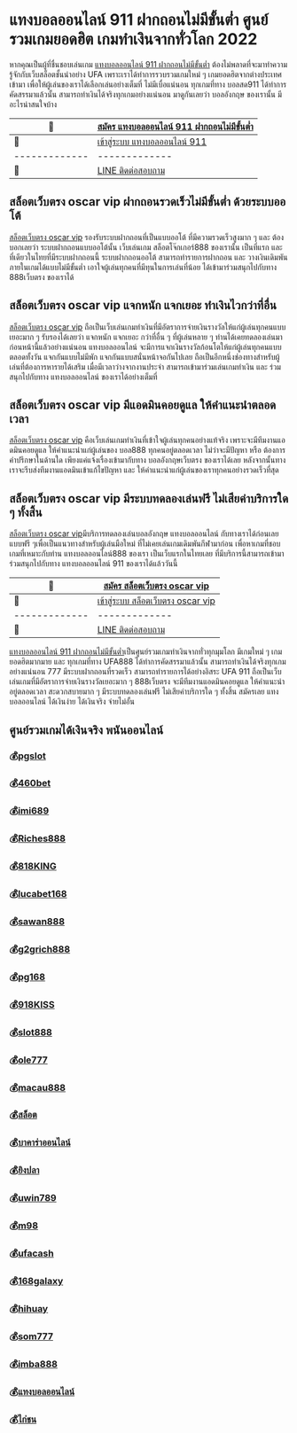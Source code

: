 # แทงบอลออนไลน์ 911 ฝากถอนไม่มีขั้นต่ำ ศูนย์รวมเกมยอดฮิต เกมทำเงินจากทั่วโลก 2022
หากคุณเป็นผู้ที่ชื่นชอบเล่นเกม [แทงบอลออนไลน์ 911 ฝากถอนไม่มีขั้นต่ำ](https://bit.ly/3LRjuTX) ต้องไม่พลาดที่จะมาทำความรู้จักกับเว็บสล็อตชั้นนำอย่าง UFA เพราะเราได้ทำการรวบรวมเกมใหม่ ๆ เกมยอดฮิตจากต่างประเทศเข้ามา เพื่อให้ผู้เล่นของเราได้เลือกเล่นอย่างเต็มที่ ไม่มีเบื่อแน่นอน ทุกเกมที่ทาง บอลสด911 ได้ทำการคัดสรรมาแล้วนั้น สามารถทำเงินได้จริงทุกเกมอย่างแน่นอน มาดูกันเลยว่า บอลอังกฤษ ของเรานั้น มีอะไรน่าสนใจบ้าง

:money_with_wings: | [สมัคร แทงบอลออนไลน์ 911 ฝากถอนไม่มีขั้นต่ำ](https://bit.ly/3LRjuTX)
------------- | -------------
:sparkling_heart:  |[เข้าสู่ระบบ แทงบอลออนไลน์ 911](https://bit.ly/3LRjuTX)
------------- | -------------
:calling: | [LINE ติดต่อสอบถาม](https://bit.ly/3fv4cbx)

## สล็อตเว็บตรง oscar vip ฝากถอนรวดเร็วไม่มีขั้นต่ำ ด้วยระบบออโต้
[สล็อตเว็บตรง oscar vip](https://bit.ly/3LRjuTX) รองรับระบบฝากถอนที่เป็นแบบออโต้ ที่มีความรวดเร็วสูงมาก ๆ และ ต้องบอกเลยว่า ระบบฝากถอนแบบออโต้นั้น เว็บเล่นเกม สล็อตโจ๊กเกอร์888 ของเรานั้น เป็นที่แรก และ ที่เดียวในไทยที่มีระบบฝากถอนนี้ ระบบฝากถอนออโต้ สามารถทำรายการฝากถอน และ วางเงินเดิมพันภายในเกมได้แบบไม่มีขั้นต่ำ เอาใจผู้เล่นทุกคนที่มีทุนในการเล่นที่น้อย ได้เข้ามาร่วมสนุกไปกับทาง 888เว็บตรง ของเราได้

## สล็อตเว็บตรง oscar vip แจกหนัก แจกเยอะ ทำเงินไวกว่าที่อื่น
[สล็อตเว็บตรง oscar vip](https://bit.ly/3LRjuTX) ถือเป็นเว็บเล่นเกมทำเงินที่มีอัตราการจ่ายเงินรางวัลให้แก่ผู้เล่นทุกคนแบบเยอะมาก ๆ รับรองได้เลยว่า แจกหนัก แจกเยอะ กว่าที่อื่น ๆ ที่ผู้เล่นหลาย ๆ ท่านได้เคยทดลองเล่นมาก่อนหน้านี้แล้วอย่างแน่นอน แทงบอลออนไลน์ จะมีการแจกเงินรางวัลก้อนโตให้แก่ผู้เล่นทุกคนแบบตลอดทั้งวัน แจกกันแบบไม่มีพัก แจกกันแบบสนั่นหน้าจอกันไปเลย ถือเป็นอีกหนึ่งช่องทางสำหรับผู้เล่นที่ต้องการหารายได้เสริม เมื่อมีเวลาว่างจากงานประจำ สามารถเข้ามาร่วมเล่นเกมทำเงิน และ ร่วมสนุกไปกับทาง แทงบอลออนไลน์ ของเราได้อย่างเต็มที่

## สล็อตเว็บตรง oscar vip มีแอดมินคอยดูแล ให้คำแนะนำตลอดเวลา
[สล็อตเว็บตรง oscar vip](https://bit.ly/3LRjuTX) คือเว็บเล่นเกมทำเงินที่เข้าใจผู้เล่นทุกคนอย่างแท้จริง เพราะจะมีทีมงานแอดมินคอยดูแล ให้คำแนะนำแก่ผู้เล่นของ บอล888 ทุกคนอยู่ตลอดเวลา ไม่ว่าจะมีปัญหา หรือ  ต้องการคำปรึกษาในด้านใด เพียงแค่แจ้งเรื่องเข้ามากับทาง  บอลอังกฤษเว็บตรง ของเราได้เลย หลังจากนั้นทางเราจะรีบส่งทีมงานแอดมินเข้าแก้ไขปัญหา และ ให้คำแนะนำแก่ผู้เล่นของเราทุกคนอย่างรวดเร็วที่สุด

## สล็อตเว็บตรง oscar vip มีระบบทดลองเล่นฟรี ไม่เสียค่าบริการใด ๆ ทั้งสิ้น
[สล็อตเว็บตรง oscar vip](https://bit.ly/3LRjuTX)​ มีบริการทดลองเล่นบอลอังกฤษ แทงบอลออนไลน์ กับทางเราได้ก่อนเลยแบบฟรี​ ๆ​ เพื่อเป็นแนวทางสำหรับผู้เล่นมือใหม่​ ที่ไม่เคยเล่นเกมเดิมพันกีฬามาก่อน​ เพื่อหาเกมที่ชอบ​ เกมที่เหมาะกับท่าน​ แทงบอลออนไลน์888 ของเรา​ เป็นเว็บแรกในไทยเลย​ ที่มีบริการนี้​ สามารถเข้ามาร่วมสนุกไปกับทาง​ แทงบอลออนไลน์ 911 ของเราได้แล้ววันนี้

:money_with_wings: | [สมัคร สล็อตเว็บตรง oscar vip](https://bit.ly/3LRjuTX)
------------- | -------------
:sparkling_heart:  |[เข้าสู่ระบบ สล็อตเว็บตรง oscar vip](https://bit.ly/3LRjuTX)
------------- | -------------
:calling: | [LINE ติดต่อสอบถาม](https://bit.ly/3fv4cbx)

[แทงบอลออนไลน์ 911 ฝากถอนไม่มีขั้นต่ำ](https://bit.ly/3LRjuTX)​ เป็นศูนย์รวมเกมทำเงินจากทั่วทุกมุมโลก มีเกมใหม่ ๆ เกมยอดฮิตมากมาย และ ทุกเกมที่ทาง  UFA888 ได้ทำการคัดสรรมาแล้วนั้น สามารถทำเงินได้จริงทุกเกมอย่างแน่นอน 777 มีระบบฝากถอนที่รวดเร็ว สามารถทำรายการได้อย่างอิสระ UFA 911 ถือเป็นเว็บเล่นเกมที่มีอัตราการจ่ายเงินรางวัลเยอะมาก ๆ 888เว็บตรง จะมีทีมงานแอดมินคอยดูแล ให้คำแนะนำอยู่ตลอดเวลา สะดวกสบายมาก ๆ มีระบบทดลองเล่นฟรี ไม่เสียค่าบริการใด ๆ ทั้งสิ้น สมัครเลย แทงบอลออนไลน์ ได้เงินง่าย ได้เงินจริง จ่ายไม่อั้น

## ศูนย์รวมเกมได้เงินจริง พนันออนไลน์
### :moneybag:[pgslot](https://bit.ly/3LRjuTX)
### :moneybag:[460bet](https://bit.ly/3LRjuTX)
### :moneybag:[imi689](https://bit.ly/3LRjuTX)
### :moneybag:[Riches888](https://bit.ly/3LRjuTX)
### :moneybag:[818KING](https://bit.ly/3LRjuTX)
### :moneybag:[lucabet168](https://bit.ly/3LRjuTX)
### :moneybag:[sawan888](https://bit.ly/3LRjuTX)
### :moneybag:[g2grich888](https://bit.ly/3LRjuTX)
### :moneybag:[pg168](https://bit.ly/3LRjuTX)
### :moneybag:[918KISS](https://bit.ly/3LRjuTX)
### :moneybag:[slot888](https://bit.ly/3LRjuTX)
### :moneybag:[ole777](https://bit.ly/3LRjuTX)
### :moneybag:[macau888](https://bit.ly/3LRjuTX)
### :moneybag:[สล็อต](https://bit.ly/3LRjuTX)
### :moneybag:[บาคาร่าออนไลน์](https://bit.ly/3LRjuTX)
### :moneybag:[ยิงปลา](https://bit.ly/3LRjuTX)
### :moneybag:[uwin789](https://bit.ly/3LRjuTX)
### :moneybag:[m98](https://bit.ly/3LRjuTX)
### :moneybag:[ufacash](https://bit.ly/3LRjuTX)
### :moneybag:[168galaxy](https://bit.ly/3LRjuTX)
### :moneybag:[hihuay](https://bit.ly/3LRjuTX)
### :moneybag:[som777](https://bit.ly/3LRjuTX)
### :moneybag:[imba888](https://bit.ly/3LRjuTX)
### :moneybag:[แทงบอลออนไลน์](https://bit.ly/3LRjuTX)
### :moneybag:[ไก่ชน](https://bit.ly/3LRjuTX)
